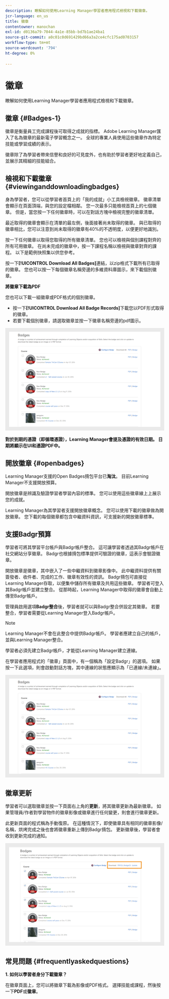 ```yaml
---
description: 瞭解如何使用Learning Manager學習者應用程式檢視和下載徽章。
jcr-language: en_us
title: 徽章
contentowner: manochan
exl-id: d0136a79-7044-4a1e-85bb-bd7b1ae24ba1
source-git-commit: a0c01c0d691429bd66a3a2ce4cfc175ad0703157
workflow-type: tm+mt
source-wordcount: '794'
ht-degree: 0%

---
```


# 徽章

瞭解如何使用Learning Manager學習者應用程式檢視和下載徽章。

## 徽章 {#Badges-1}

徽章是衡量員工完成課程後可取得之成就的指標。 Adobe Learning Manager匯入了名為徽章的最新電子學習概念之一。 全球的專業人員使用這些徽章作為特定技能或學習成績的表示。

徽章除了為學習者帶來信譽和良好的可見度外，也有助於學習者更好地定義自己，並展示其精細的技能組合。

## 檢視和下載徽章 {#viewinganddownloadingbadges}

身為學習者，您可以從學習者首頁上的「我的成就」小工具檢視徽章。 徽章清單會顯示在頁面頂端，與您的設定檔相鄰。 您一次最多只能檢視首頁上的七個徽章。 但是，當您按一下任何徽章時，可以在對話方塊中檢視完整的徽章清單。

最近取得的徽章會顯示在清單的最左側，後面接著尚未取得的徽章。 與已取得的徽章相比，您可以注意到尚未取得的徽章有40%的不透明度，以便更好地識別。

按一下任何徽章以取得您取得的所有徽章清單。 您也可以檢視與個別課程對齊的所有可用徽章。 在尚未完成的徽章中，按一下課程名稱以檢視與徽章對齊的課程。 以下是範例快照集以供您參考。

按一下&#x200B;**[!UICONTROL Download All Badges]**&#x200B;連結，以zip格式下載所有已取得的徽章。 您也可以按一下每個徽章名稱旁邊的多維資料庫圖示，來下載個別徽章。

**將徽章下載為PDF**

您也可以下載一組徽章或PDF格式的個別徽章。

* 按一下&#x200B;**[!UICONTROL Download All Badge Records]**&#x200B;下載您以PDF形式取得的徽章。
* 若要下載個別徽章，請選取徽章並按一下徽章名稱旁邊的pdf圖示。

![](assets/badges.png)

**對於到期的憑證（即循環憑證），Learning Manager會提及憑證的有效日期。 日期將顯示在UI和憑證PDF中。**

## 開放徽章 {#openbadges}

Learning Manager支援的Open Badges揹包平台已&#x200B;**淘汰**。 目前Learning Manager不支援開放預算。

開放徽章是辨識及驗證學習者學習內容的標準。 您可以使用這些徽章線上上展示您的成就。

Learning Manager為其學習者支援開放徽章概念。 您可以使用下載的徽章做為開放徽章。 您下載的每個徽章都包含中繼資料資訊，可支援新的開放徽章標準。

## 支援Badgr預算

學習者可將其學習平台帳戶與Badgr帳戶整合。 這可讓學習者透過其Badgr帳戶在社交網站分享徽章。 Badgr也根據揹包標準提供可驗證的徽章，這表示會驗證徽章。

開放徽章是徽章，其中嵌入了一些中繼資料到徽章影像中。 此中繼資料提供有關簽發者、收件者、完成的工作、徽章有效性的資訊。 Badgr揹包可直接從Learning Manager存取，以便集中儲存所有徽章及共用這些徽章。 學習者可登入其Badgr帳戶並建立整合。 從那時起，Learning Manager中取得的徽章會自動上傳至Badgr帳戶。

管理員啟用選項&#x200B;**Badgr整合**&#x200B;後，學習者就可以與Badgr整合併設定其徽章。 若要整合，學習者需要從Learning Manager登入Badgr帳戶。

>[!NOTE]
>
>Learning Manager不會在此整合中提供Badgr帳戶。 學習者應建立自己的帳戶，並與Learning Manager整合。

學習者必須先建立Badgr帳戶，才能從Learning Manager建立連線。

在學習者應用程式的「徽章」頁面中，有一個稱為「設定Badgr」的選項。 如果按一下此選項，則會啟動對話方塊，其中連線的狀態應顯示為「已連線/未連線」。

![](assets/badges.png)

## 徽章更新

學習者可以選取徽章並按一下頁面右上角的**更新**，將其徽章更新為最新徽章。 如果管理員/作者對學習物件的徽章影像或徽章進行任何變更，則會進行徽章更新。

此更新頁面的程式稱為手動復原。 在這種情況下，即使徽章具有相同的徽章影像/名稱，烘烤完成之後也會將徽章重新上傳到Badgr揹包。 更新徽章後，學習者會收到更新完成的通知。

![](assets/badge-update.png)

## 常見問題 {#frequentlyaskedquestions}

**1. 如何以學習者身分下載徽章？**

在徽章頁面上，您可以將徽章下載為影像或PDF格式。 選擇技能或課程，然後按一下&#x200B;**PDF**&#x200B;或&#x200B;**徽章**。
